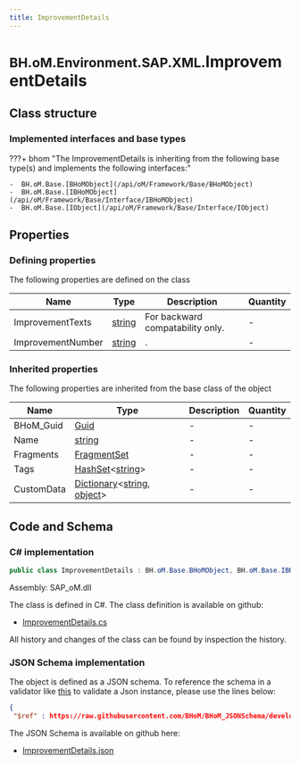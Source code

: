 ```yaml
---
title: ImprovementDetails
---
```


# <small>BH.oM.Environment.SAP.XML.</small>**ImprovementDetails**



## Class structure

### Implemented interfaces and base types

???+ bhom "The ImprovementDetails is inheriting from the following base type(s) and implements the following interfaces:"

    -  BH.oM.Base.[BHoMObject](/api/oM/Framework/Base/BHoMObject)
    -  BH.oM.Base.[IBHoMObject](/api/oM/Framework/Base/Interface/IBHoMObject)
    -  BH.oM.Base.[IObject](/api/oM/Framework/Base/Interface/IObject)


## Properties



### Defining properties

The following properties are defined on the class

| Name             | Type             | Description      | Quantity         |
|------------------|------------------|------------------|------------------|
| ImprovementTexts | [string](https://learn.microsoft.com/en-us/dotnet/api/System.String?view=netstandard-2.0) | For backward compatability only. | - |
| ImprovementNumber | [string](https://learn.microsoft.com/en-us/dotnet/api/System.String?view=netstandard-2.0) | . | - |


### Inherited properties
The following properties are inherited from the base class of the object

| Name             | Type             | Description      | Quantity         |
|------------------|------------------|------------------|------------------|
| BHoM_Guid | [Guid](https://learn.microsoft.com/en-us/dotnet/api/System.Guid?view=netstandard-2.0) | - | - |
| Name | [string](https://learn.microsoft.com/en-us/dotnet/api/System.String?view=netstandard-2.0) | - | - |
| Fragments | [FragmentSet](/api/oM/Framework/Base/FragmentSet) | - | - |
| Tags | [HashSet](https://learn.microsoft.com/en-us/dotnet/api/System.Collections.Generic.HashSet-1?view=netstandard-2.0)&lt;[string](https://learn.microsoft.com/en-us/dotnet/api/System.String?view=netstandard-2.0)&gt; | - | - |
| CustomData | [Dictionary](https://learn.microsoft.com/en-us/dotnet/api/System.Collections.Generic.Dictionary-2?view=netstandard-2.0)&lt;[string](https://learn.microsoft.com/en-us/dotnet/api/System.String?view=netstandard-2.0), [object](https://learn.microsoft.com/en-us/dotnet/api/System.Object?view=netstandard-2.0)&gt; | - | - |


## Code and Schema

### C# implementation

``` C# title="C#"
public class ImprovementDetails : BH.oM.Base.BHoMObject, BH.oM.Base.IBHoMObject, BH.oM.Base.IObject
```

Assembly: SAP_oM.dll

The class is defined in C#. The class definition is available on github:

- [ImprovementDetails.cs](https://github.com/BHoM/SAP_Toolkit/blob/develop/SAP_oM/XML\ImprovementDetails.cs)

All history and changes of the class can be found by inspection the history.
### JSON Schema implementation

The object is defined as a JSON schema. To reference the schema in a validator like [this](https://www.jsonschemavalidator.net/) to validate a Json instance, please use the lines below:

``` json title="JSON Schema"
{
 "$ref" : https://raw.githubusercontent.com/BHoM/BHoM_JSONSchema/develop/SAP_oM/SAP/XML/ImprovementDetails.json}
```

The JSON Schema is available on github here:

- [ImprovementDetails.json](https://github.com/BHoM/BHoM_JSONSchema/blob/develop/SAP_oM/SAP/XML/ImprovementDetails.json)
